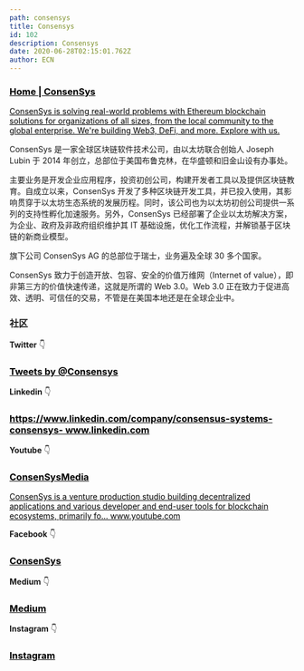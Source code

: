 ```yaml
---
path: consensys
title: Consensys
id: 102
description: Consensys
date: 2020-06-28T02:15:01.762Z
author: ECN
---
```


<div class="linkbox">
<a  href="https://consensys.net/" style="color: black">
   <h3>
   <strong>
Home | ConsenSys
   </strong>
   </h3> 
   <span>
   ConsenSys is solving real-world problems with Ethereum blockchain solutions for organizations of all sizes, from the local community to the global enterprise. We're building Web3, DeFi, and more. Explore with us.
   </span>
</a>
</div>

ConsenSys 是一家全球区块链软件技术公司，由以太坊联合创始人 Joseph Lubin 于 2014 年创立，总部位于美国布鲁克林，在华盛顿和旧金山设有办事处。

主要业务是开发企业应用程序，投资初创公司，构建开发者工具以及提供区块链教育。自成立以来，ConsenSys 开发了多种区块链开发工具，并已投入使用，其影响贯穿于以太坊生态系统的发展历程。同时，该公司也为以太坊初创公司提供一系列的支持性孵化加速服务。另外，ConsenSys 已经部署了企业以太坊解决方案，为企业、政府及非政府组织维护其 IT 基础设施，优化工作流程，并解锁基于区块链的新商业模型。

旗下公司 ConsenSys AG 的总部位于瑞士，业务遍及全球 30 多个国家。

ConsenSys 致力于创造开放、包容、安全的价值万维网（Internet of value），即非第三方的价值快速传递，这就是所谓的 Web 3.0。Web 3.0 正在致力于促进高效、透明、可信任的交易，不管是在美国本地还是在全球企业中。

### 社区

**Twitter** 👇

<div class="linkbox">
<a  href="https://twitter.com/ConsenSys" style="color: black">
   <h3>
   <strong>
Tweets by ‎@Consensys
   </strong>
   </h3> 
</a>
</div>

**Linkedin** 👇

<div class="linkbox">
<a  href="https://www.linkedin.com/company/consensus-systems-consensys-" style="color: black">
   <h3>
   <strong>
https://www.linkedin.com/company/consensus-systems-consensys-
www.linkedin.com
   </strong>
   </h3> 
</a>
</div>

**Youtube** 👇

<div class="linkbox">
<a  href="https://www.youtube.com/channel/UCBeLEwM-yhIKuIxHTx0VzdQ" style="color: black">
   <h3>
   <strong>
ConsenSysMedia
   </strong>
   </h3> 
   <span>
   ConsenSys is a venture production studio building decentralized applications and various developer and end-user tools for blockchain ecosystems, primarily fo...
   </span>
   <span>
   www.youtube.com
   </span>
</a>
</div>

**Facebook** 👇


<div class="linkbox">
<a  href="https://www.facebook.com/consensussystems" style="color: black">
   <h3>
   <strong>
ConsenSys
   </strong>
   </h3> 
</a>
</div>


**Medium** 👇

<div class="linkbox">
<a  href="https://media.consensys.net/" style="color: black">
   <h3>
   <strong>
Medium
   </strong>
   </h3> 
</a>
</div>

**Instagram** 👇

<div class="linkbox">
<a  href="https://www.instagram.com/consensysofficial/" style="color: black">
   <h3>
   <strong>
Instagram
   </strong>
   </h3> 
</a>
</div>

